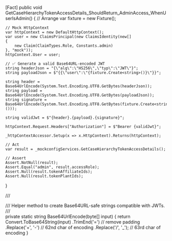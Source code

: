 [Fact]
public void GetCaseHierarchyTokenAccessDetails_ShouldReturn_AdminAccess_WhenUserIsAdmin()
{
    // Arrange
    var fixture = new Fixture();

    // Mock HttpContext
    var httpContext = new DefaultHttpContext();
    var user = new ClaimsPrincipal(new ClaimsIdentity(new[]
    {
        new Claim(ClaimTypes.Role, Constants.admin)
    }, "mock"));
    httpContext.User = user;

    // ✅ Generate a valid Base64URL-encoded JWT
    string headerJson = "{\"alg\":\"HS256\",\"typ\":\"JWT\"}";
    string payloadJson = $"{{\"user\":\"{fixture.Create<string>()}\"}}";

    string header = Base64UrlEncode(System.Text.Encoding.UTF8.GetBytes(headerJson));
    string payload = Base64UrlEncode(System.Text.Encoding.UTF8.GetBytes(payloadJson));
    string signature = Base64UrlEncode(System.Text.Encoding.UTF8.GetBytes(fixture.Create<string>()));

    string validJwt = $"{header}.{payload}.{signature}";

    httpContext.Request.Headers["Authorization"] = $"Bearer {validJwt}";

    _httpContextAccessor.Setup(x => x.HttpContext).Returns(httpContext);

    // Act
    var result = _mockconfigServices.GetCaseHierarchyTokenAccessDetails();

    // Assert
    Assert.NotNull(result);
    Assert.Equal("admin", result.accessRole);
    Assert.Null(result.tokenAffiliateIds);
    Assert.Null(result.tokenPlantIds);
}

/// <summary>
/// Helper method to create Base64URL-safe strings compatible with JWTs.
/// </summary>
private static string Base64UrlEncode(byte[] input)
{
    return Convert.ToBase64String(input)
        .TrimEnd('=')            // remove padding
        .Replace('+', '-')       // 62nd char of encoding
        .Replace('/', '_');      // 63rd char of encoding
}
